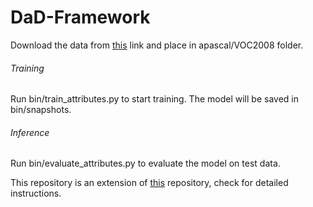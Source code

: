 # DaD-Framework

Download the data from [this](https://vision.cs.uiuc.edu/attributes/) link and place in apascal/VOC2008 folder.

###### Training

Run bin/train_attributes.py to start training. The model will be saved in bin/snapshots.

###### Inference

Run bin/evaluate_attributes.py to evaluate the model on test data.

This repository is an extension of [this](https://github.com/fizyr/keras-retinanet) repository, check for detailed instructions.

